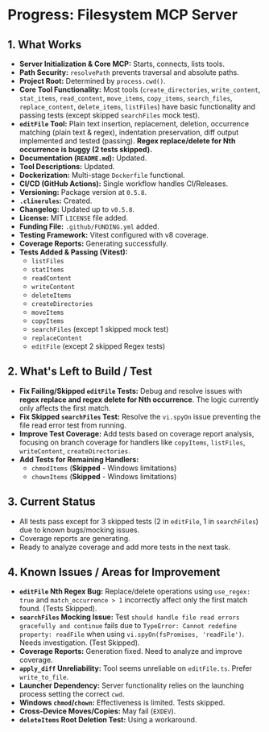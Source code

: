 <!-- Version: 4.10 | Last Updated: 2025-04-06 | Updated By: Roo -->
# Progress: Filesystem MCP Server

## 1. What Works

- **Server Initialization & Core MCP:** Starts, connects, lists tools.
- **Path Security:** `resolvePath` prevents traversal and absolute paths.
- **Project Root:** Determined by `process.cwd()`.
- **Core Tool Functionality:** Most tools (`create_directories`, `write_content`, `stat_items`, `read_content`, `move_items`, `copy_items`, `search_files`, `replace_content`, `delete_items`, `listFiles`) have basic functionality and passing tests (except skipped `searchFiles` mock test).
- **`editFile` Tool:** Plain text insertion, replacement, deletion, occurrence matching (plain text & regex), indentation preservation, diff output implemented and tested (passing). **Regex replace/delete for Nth occurrence is buggy (2 tests skipped).**
- **Documentation (`README.md`):** Updated.
- **Tool Descriptions:** Updated.
- **Dockerization:** Multi-stage `Dockerfile` functional.
- **CI/CD (GitHub Actions):** Single workflow handles CI/Releases.
- **Versioning:** Package version at `0.5.8`.
- **`.clinerules`:** Created.
- **Changelog:** Updated up to `v0.5.8`.
- **License:** MIT `LICENSE` file added.
- **Funding File:** `.github/FUNDING.yml` added.
- **Testing Framework:** Vitest configured with v8 coverage.
- **Coverage Reports:** Generating successfully.
- **Tests Added & Passing (Vitest):**
    - `listFiles`
    - `statItems`
    - `readContent`
    - `writeContent`
    - `deleteItems`
    - `createDirectories`
    - `moveItems`
    - `copyItems`
    - `searchFiles` (except 1 skipped mock test)
    - `replaceContent`
    - `editFile` (except 2 skipped Regex tests)

## 2. What's Left to Build / Test

- **Fix Failing/Skipped `editFile` Tests:** Debug and resolve issues with **regex replace and regex delete for Nth occurrence**. The logic currently only affects the first match.
- **Fix Skipped `searchFiles` Test:** Resolve the `vi.spyOn` issue preventing the file read error test from running.
- **Improve Test Coverage:** Add tests based on coverage report analysis, focusing on branch coverage for handlers like `copyItems`, `listFiles`, `writeContent`, `createDirectories`.
- **Add Tests for Remaining Handlers:**
    - `chmodItems` (**Skipped** - Windows limitations)
    - `chownItems` (**Skipped** - Windows limitations)

## 3. Current Status

- All tests pass except for 3 skipped tests (2 in `editFile`, 1 in `searchFiles`) due to known bugs/mocking issues.
- Coverage reports are generating.
- Ready to analyze coverage and add more tests in the next task.

## 4. Known Issues / Areas for Improvement

- **`editFile` Nth Regex Bug:** Replace/delete operations using `use_regex: true` and `match_occurrence > 1` incorrectly affect only the first match found. (Tests Skipped).
- **`searchFiles` Mocking Issue:** Test `should handle file read errors gracefully and continue` fails due to `TypeError: Cannot redefine property: readFile` when using `vi.spyOn(fsPromises, 'readFile')`. Needs investigation. (Test Skipped).
- **Coverage Reports:** Generation fixed. Need to analyze and improve coverage.
- **`apply_diff` Unreliability:** Tool seems unreliable on `editFile.ts`. Prefer `write_to_file`.
- **Launcher Dependency:** Server functionality relies on the launching process setting the correct `cwd`.
- **Windows `chmod`/`chown`:** Effectiveness is limited. Tests skipped.
- **Cross-Device Moves/Copies:** May fail (`EXDEV`).
- **`deleteItems` Root Deletion Test:** Using a workaround.
